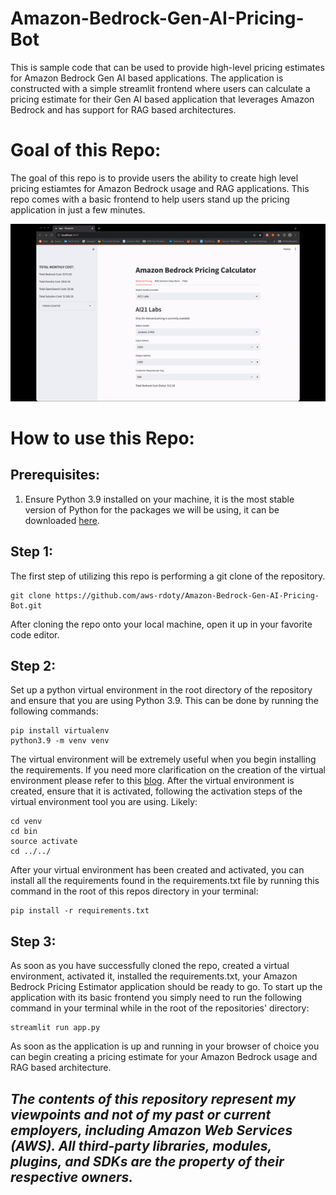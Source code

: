 # Amazon-Bedrock-Gen-AI-Pricing-Bot
This is sample code that can be used to provide high-level pricing estimates for Amazon Bedrock Gen AI based applications. The application is constructed with a simple streamlit frontend where users can calculate a pricing estimate for their Gen AI based application that leverages Amazon Bedrock and has support for RAG based architectures.


# **Goal of this Repo:**
The goal of this repo is to provide users the ability to create high level pricing estiamtes for Amazon Bedrock usage  and RAG applications.
This repo comes with a basic frontend to help users stand up the pricing application in just a few minutes.

![Alt text](images/bedrock_pricing_calculator.gif "POC Architecture")

# How to use this Repo:

## Prerequisites:

1. Ensure Python 3.9 installed on your machine, it is the most stable version of Python for the packages we will be using, it can be downloaded [here](https://www.python.org/downloads/release/python-3911/).

## Step 1:
The first step of utilizing this repo is performing a git clone of the repository.

```
git clone https://github.com/aws-rdoty/Amazon-Bedrock-Gen-AI-Pricing-Bot.git
```

After cloning the repo onto your local machine, open it up in your favorite code editor.

## Step 2:
Set up a python virtual environment in the root directory of the repository and ensure that you are using Python 3.9. This can be done by running the following commands:
```
pip install virtualenv
python3.9 -m venv venv
```
The virtual environment will be extremely useful when you begin installing the requirements. If you need more clarification on the creation of the virtual environment please refer to this [blog](https://www.freecodecamp.org/news/how-to-setup-virtual-environments-in-python/).
After the virtual environment is created, ensure that it is activated, following the activation steps of the virtual environment tool you are using. Likely:
```
cd venv
cd bin
source activate
cd ../../ 
```
After your virtual environment has been created and activated, you can install all the requirements found in the requirements.txt file by running this command in the root of this repos directory in your terminal:
```
pip install -r requirements.txt
```

## Step 3:
As soon as you have successfully cloned the repo, created a virtual environment, activated it, installed the requirements.txt, your Amazon Bedrock Pricing Estimator application should be ready to go. 
To start up the application with its basic frontend you simply need to run the following command in your terminal while in the root of the repositories' directory:

```
streamlit run app.py
```
As soon as the application is up and running in your browser of choice you can begin creating a pricing estimate for your Amazon Bedrock usage and RAG based architecture.

## ***The contents of this repository represent my viewpoints and not of my past or current employers, including Amazon Web Services (AWS). All third-party libraries, modules, plugins, and SDKs are the property of their respective owners.***